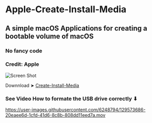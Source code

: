 # Apple-Create-Install-Media
## A simple macOS Applications for creating a bootable volume of macOS
### No fancy code
### Credit: Apple

![Screen Shot ](https://user-images.githubusercontent.com/6248794/129571626-11e1ab0f-3e72-4c4a-b933-516b46eced7b.png)

Downnload ➤ [Create-Install-Media](https://github.com/chris1111/Apple-Create-Install-Media/raw/OpenCanopy-Generator.dmg/Create%20Install%20Media.zip)

### See Video How to formate the USB drive correctly ⬇︎
https://user-images.githubusercontent.com/6248794/129573686-20eaee6d-1cfd-41d6-8c8b-808dd11eed7a.mov
